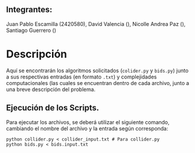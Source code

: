 ## Integrantes:
Juan Pablo Escamilla (2420580), David Valencia (), Nicolle Andrea Paz (), Santiago Guerrero ()
# Descripción
Aquí se encontrarán los algoritmos solicitados (`colider.py` y `bids.py`) junto a sus respectivas entradas (en formato `.txt`) y complejidades computacionales (las cuales se encuentran dentro de cada archivo, junto a una breve descripción del problema. 
## Ejecución de los Scripts. 
Para ejecutar los archivos, se deberá utilizar el siguiente comando, cambiando el nombre del archivo y la entrada según corresponda:
```
python collider.py < collider_input.txt # Para collider.py
python bids.py < bids.input.txt
```